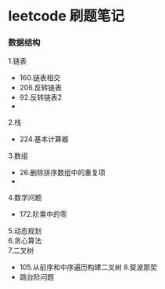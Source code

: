 # leetcode 刷题笔记
### 数据结构
1.链表
  * 160.链表相交
  * 206.反转链表
  * 92.反转链表2   
  *     
2.栈
 * 224.基本计算器   

3.数组
 * 26.删除排序数组中的重复项
 * 

4.数学问题
 * 172.阶乘中的零



5.动态规划      
6.贪心算法    
7.二叉树
 * 105.从前序和中序遍历构建二叉树
8.斐波那契
 * 跳台阶问题


